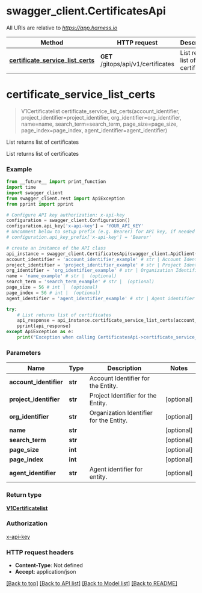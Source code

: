# swagger_client.CertificatesApi

All URIs are relative to *https://app.harness.io*

Method | HTTP request | Description
------------- | ------------- | -------------
[**certificate_service_list_certs**](CertificatesApi.md#certificate_service_list_certs) | **GET** /gitops/api/v1/certificates | List returns list of certificates

# **certificate_service_list_certs**
> V1Certificatelist certificate_service_list_certs(account_identifier, project_identifier=project_identifier, org_identifier=org_identifier, name=name, search_term=search_term, page_size=page_size, page_index=page_index, agent_identifier=agent_identifier)

List returns list of certificates

List returns list of certificates

### Example
```python
from __future__ import print_function
import time
import swagger_client
from swagger_client.rest import ApiException
from pprint import pprint

# Configure API key authorization: x-api-key
configuration = swagger_client.Configuration()
configuration.api_key['x-api-key'] = 'YOUR_API_KEY'
# Uncomment below to setup prefix (e.g. Bearer) for API key, if needed
# configuration.api_key_prefix['x-api-key'] = 'Bearer'

# create an instance of the API class
api_instance = swagger_client.CertificatesApi(swagger_client.ApiClient(configuration))
account_identifier = 'account_identifier_example' # str | Account Identifier for the Entity.
project_identifier = 'project_identifier_example' # str | Project Identifier for the Entity. (optional)
org_identifier = 'org_identifier_example' # str | Organization Identifier for the Entity. (optional)
name = 'name_example' # str |  (optional)
search_term = 'search_term_example' # str |  (optional)
page_size = 56 # int |  (optional)
page_index = 56 # int |  (optional)
agent_identifier = 'agent_identifier_example' # str | Agent identifier for entity. (optional)

try:
    # List returns list of certificates
    api_response = api_instance.certificate_service_list_certs(account_identifier, project_identifier=project_identifier, org_identifier=org_identifier, name=name, search_term=search_term, page_size=page_size, page_index=page_index, agent_identifier=agent_identifier)
    pprint(api_response)
except ApiException as e:
    print("Exception when calling CertificatesApi->certificate_service_list_certs: %s\n" % e)
```

### Parameters

Name | Type | Description  | Notes
------------- | ------------- | ------------- | -------------
 **account_identifier** | **str**| Account Identifier for the Entity. | 
 **project_identifier** | **str**| Project Identifier for the Entity. | [optional] 
 **org_identifier** | **str**| Organization Identifier for the Entity. | [optional] 
 **name** | **str**|  | [optional] 
 **search_term** | **str**|  | [optional] 
 **page_size** | **int**|  | [optional] 
 **page_index** | **int**|  | [optional] 
 **agent_identifier** | **str**| Agent identifier for entity. | [optional] 

### Return type

[**V1Certificatelist**](V1Certificatelist.md)

### Authorization

[x-api-key](../README.md#x-api-key)

### HTTP request headers

 - **Content-Type**: Not defined
 - **Accept**: application/json

[[Back to top]](#) [[Back to API list]](../README.md#documentation-for-api-endpoints) [[Back to Model list]](../README.md#documentation-for-models) [[Back to README]](../README.md)

